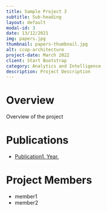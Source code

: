 ```yaml
---
title: Sample Project 3
subtitle: Sub-heading
layout: default
modal-id: 3
date: 13/12/2021
img: papers.jpg
thumbnail: papers-thumbnail.jpg
alt: ccop-architecture
project-date: March 2022
client: Start Bootstrap
category: Analytics and Intelligence
description: Project Description 
---
```


# Overview

Overview of the project


# Publications

- [Publication1. Year.](URL)  

# Project Members

- member1
- member2
